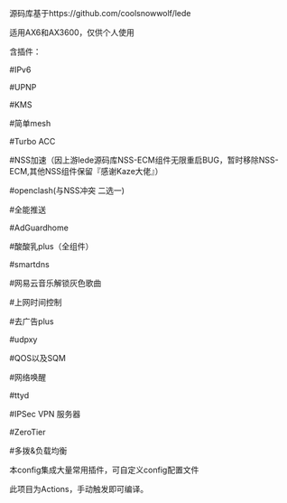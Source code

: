 源码库基于https://github.com/coolsnowwolf/lede

适用AX6和AX3600，仅供个人使用 

含插件：

#IPv6

#UPNP

#KMS

#简单mesh

#Turbo ACC

#NSS加速（因上游lede源码库NSS-ECM组件无限重启BUG，暂时移除NSS-ECM,其他NSS组件保留『感谢Kaze大佬』）

#openclash(与NSS冲突 二选一)

#全能推送

#AdGuardhome

#酸酸乳plus（全组件）

#smartdns

#网易云音乐解锁灰色歌曲

#上网时间控制

#去广告plus

#udpxy

#QOS以及SQM

#网络唤醒

#ttyd

#IPSec VPN 服务器

#ZeroTier

#多拨&负载均衡

本config集成大量常用插件，可自定义config配置文件

此项目为Actions，手动触发即可编译。
